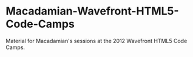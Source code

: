 Macadamian-Wavefront-HTML5-Code-Camps
=====================================

Material for Macadamian's sessions at the 2012 Wavefront HTML5 Code Camps.